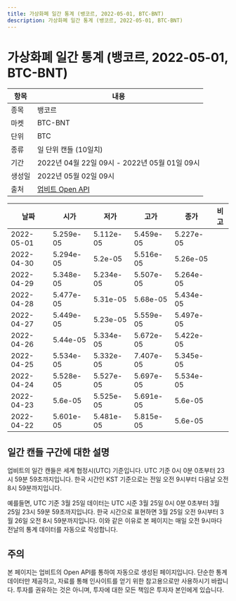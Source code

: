 ```yaml
---
title: 가상화폐 일간 통계 (뱅코르, 2022-05-01, BTC-BNT)
description: 가상화폐 일간 통계 (뱅코르, 2022-05-01, BTC-BNT)
---
```



가상화폐 일간 통계 (뱅코르, 2022-05-01, BTC-BNT)
===

|항목|내용|
|--|--|
|종목|뱅코르|
|마켓|BTC-BNT|
|단위|BTC|
|종류|일 단위 캔들 (10일치)|
|기간|2022년 04월 22일 09시 - 2022년 05월 01일 09시|
|생성일|2022년 05월 02일 09시|
|출처|[업비트 Open API](https://docs.upbit.com)|


|날짜|시가|저가|고가|종가|비고|
|--|--|--|--|--|--|
|2022-05-01|5.259e-05|5.112e-05|5.459e-05|5.227e-05|    |
|2022-04-30|5.294e-05|5.2e-05|5.516e-05|5.26e-05|    |
|2022-04-29|5.348e-05|5.234e-05|5.507e-05|5.264e-05|    |
|2022-04-28|5.477e-05|5.31e-05|5.68e-05|5.434e-05|    |
|2022-04-27|5.449e-05|5.23e-05|5.559e-05|5.497e-05|    |
|2022-04-26|5.44e-05|5.334e-05|5.672e-05|5.422e-05|    |
|2022-04-25|5.534e-05|5.332e-05|7.407e-05|5.345e-05|    |
|2022-04-24|5.528e-05|5.527e-05|5.697e-05|5.534e-05|    |
|2022-04-23|5.6e-05|5.525e-05|5.691e-05|5.6e-05|    |
|2022-04-22|5.601e-05|5.481e-05|5.815e-05|5.6e-05|    |


일간 캔들 구간에 대한 설명
---


업비트의 일간 캔들은 세계 협정시(UTC) 기준입니다. 
UTC 기준 0시 0분 0초부터 23시 59분 59초까지입니다. 
한국 시간인 KST 기준으로는 전일 오전 9시부터 다음날 오전 8시 59분까지입니다. 


예를들면, UTC 기준 3월 25일 데이터는 UTC 시준 3월 25일 0시 0분 0초부터 3월 25일 23시 59분 59초까지입니다. 
한국 시간으로 표현하면 3월 25일 오전 9시부터 3월 26일 오전 8시 59분까지입니다. 
이와 같은 이유로 본 페이지는 매일 오전 9시마다 전날의 통계 데이터를 자동으로 작성합니다. 


주의
---


본 페이지는 업비트의 Open API를 통하여 자동으로 생성된 페이지입니다. 
단순한 통계 데이터만 제공하고, 자료를 통해 인사이트를 얻기 위한 참고용으로만 사용하시기 바랍니다. 
투자를 권유하는 것은 아니며, 투자에 대한 모든 책임은 투자자 본인에게 있습니다. 

